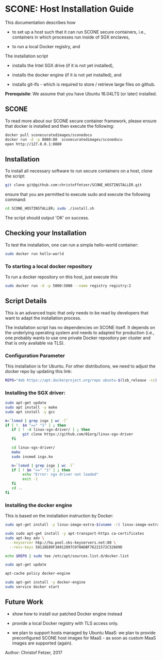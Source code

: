 # SCONE: Host Installation Guide

This documentation describes how 

* to set up a host such that it can run SCONE secure containers, i.e., containers in which processes run inside of SGX enclaves,

* to run a local Docker registry, and

The installation script

* installs the Intel SGX drive (if it is not yet installed),

* installs the docker engine (if it is not yet installed), and

* installs git-lfs - which is required to store / retrieve large files on github.


**Prerequisite**:  We assume that you have Ubuntu 16.04LTS (or later) installed. 

## SCONE

To read more about our SCONE secure container framework, please ensure that docker is installed and then execute the following:

```bash
docker pull sconecuratedimages/sconedocu
docker run -d -p 8080:80  sconecuratedimages/sconedocu
open http://127.0.0.1:8080
```

## Installation

To install all necessary software to run secure containers on a host, clone the script:

```bash
git clone git@github.com:christoffetzer/SCONE_HOSTINSTALLER.git
```

ensure that you are permitted to execute sudo and execute the following command:

```bash
cd SCONE_HOSTINSTALLER; sudo ./install.sh
```
The script should output 'OK' on success.

## Checking your Installation


To test the installation, one can run a simpla hello-world container:

```bash
sudo docker run hello-world
```

### To starting a local docker repository

To run a docker repository on this host, just execute this

```bash
sudo docker run -d -p 5000:5000 --name registry registry:2
```


## Script Details

This is an advanced topic that only needs to be read by developers that want to adapt the installation process.

The installation script has no dependencies on SCONE itself. It depends on the underlying operating system and needs to adapted for production (i.e., one probably wants to use one private Docker repository per cluster and that is only available via TLS).

### Configuration Parameter
This installation is for Ubuntu. For other distributions, we need to adjust the docker repo by updating this link:

```bash
REPO="deb https://apt.dockerproject.org/repo ubuntu-$(lsb_release -cs) main"
```

### Installing the SGX driver:

```bash
sudo apt-get update
sudo apt install -y make
sudo apt install -y gcc

m=`lsmod | grep isgx | wc -l`
if [ !  $m "==" "1" ] ; then
   if [ ! -d linux-sgx-driver/ ] ; then
        git clone https://github.com/01org/linux-sgx-driver
   fi

   cd linux-sgx-driver/
   make
   sudo insmod isgx.ko 

   m=`lsmod | grep isgx | wc -l`
   if [ ! $m "==" "1" ] ; then
        echo "Error: sgx driver not loaded"
        exit -1
   fi
   cd ..
fi
```

### Installing the docker engine

This is based on the installation instruction by Docker:

```bash
sudo apt-get install -y linux-image-extra-$(uname -r) linux-image-extra-virtual

sudo sudo apt-get install -y apt-transport-https ca-certificates
sudo apt-key adv \
  --keyserver hkp://ha.pool.sks-keyservers.net:80 \
  --recv-keys 58118E89F3A912897C070ADBF76221572C52609D

echo $REPO | sudo tee /etc/apt/sources.list.d/docker.list

sudo apt-get update

apt-cache policy docker-engine

sudo apt-get install -y docker-engine
sudo service docker start

```

## Future Work

* show how to install our patched Docker engine instead

* provide a local Docker registry with TLS access only.  

* we plan to support hosts managed by Ubuntu MaaS: 
we plan to provide preconfigured SCONE host images for MaaS - as soon as custom MaaS images are supported (again).

Author: Christof Fetzer, 2017
